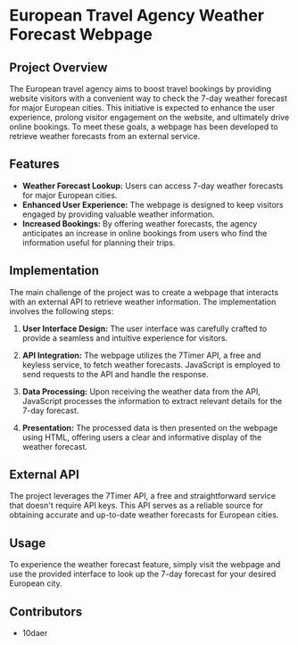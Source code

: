 # European Travel Agency Weather Forecast Webpage

## Project Overview

The European travel agency aims to boost travel bookings by providing website visitors with a convenient way to check the 7-day weather forecast for major European cities. This initiative is expected to enhance the user experience, prolong visitor engagement on the website, and ultimately drive online bookings. To meet these goals, a webpage has been developed to retrieve weather forecasts from an external service.

## Features

- **Weather Forecast Lookup:** Users can access 7-day weather forecasts for major European cities.
- **Enhanced User Experience:** The webpage is designed to keep visitors engaged by providing valuable weather information.
- **Increased Bookings:** By offering weather forecasts, the agency anticipates an increase in online bookings from users who find the information useful for planning their trips.

## Implementation

The main challenge of the project was to create a webpage that interacts with an external API to retrieve weather information. The implementation involves the following steps:

1. **User Interface Design:** The user interface was carefully crafted to provide a seamless and intuitive experience for visitors.
2. **API Integration:** The webpage utilizes the 7Timer API, a free and keyless service, to fetch weather forecasts. JavaScript is employed to send requests to the API and handle the response.

3. **Data Processing:** Upon receiving the weather data from the API, JavaScript processes the information to extract relevant details for the 7-day forecast.

4. **Presentation:** The processed data is then presented on the webpage using HTML, offering users a clear and informative display of the weather forecast.

## External API

The project leverages the 7Timer API, a free and straightforward service that doesn't require API keys. This API serves as a reliable source for obtaining accurate and up-to-date weather forecasts for European cities.

## Usage

To experience the weather forecast feature, simply visit the webpage and use the provided interface to look up the 7-day forecast for your desired European city.

## Contributors

- 10daer

